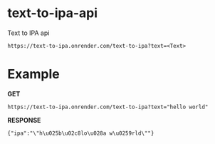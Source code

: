 # text-to-ipa-api
Text to IPA api

```
https://text-to-ipa.onrender.com/text-to-ipa?text=<Text>
```
# Example

**GET**
```
https://text-to-ipa.onrender.com/text-to-ipa?text="hello world"
```

**RESPONSE**
```
{"ipa":"\"h\u025b\u02c8lo\u028a w\u0259rld\""}
```
